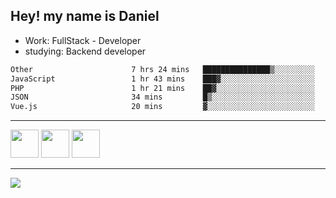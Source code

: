 ## Hey! my name is Daniel

- Work: FullStack - Developer
- studying: Backend developer

<!--START_SECTION:waka-->

```txt
Other                      7 hrs 24 mins   ███████████████▒░░░░░░░░░   61.79 %
JavaScript                 1 hr 43 mins    ███▓░░░░░░░░░░░░░░░░░░░░░   14.46 %
PHP                        1 hr 21 mins    ██▓░░░░░░░░░░░░░░░░░░░░░░   11.27 %
JSON                       34 mins         █▒░░░░░░░░░░░░░░░░░░░░░░░   04.73 %
Vue.js                     20 mins         ▓░░░░░░░░░░░░░░░░░░░░░░░░   02.88 %
```

<!--END_SECTION:waka-->
    

<hr>
<div>
    <img height="45" src="https://img.icons8.com/color/48/000000/nodejs.png"/>
    <img height="45" src="https://www.vectorlogo.zone/logos/golang/golang-ar21.svg">
    <img height="45" src="https://www.vectorlogo.zone/logos/nestjs/nestjs-icon.svg">
</div>
<hr>
<div>
    <a href="https://www.linkedin.com/in/daniel-lucas-bb7b82193/" target="_blank">
        <img src="https://img.shields.io/badge/LinkedIn-0077B5?style=for-the-badge&logo=linkedin&logoColor=white">
    </a>
</div>
